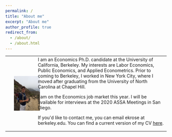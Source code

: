```yaml
---
permalink: /
title: "About me"
excerpt: "About me"
author_profile: true
redirect_from: 
  - /about/
  - /about.html
---
```



<table border="0">
 <tr>
    <td><img class="img-responsive" style="float: left; margin: 20px 20px 20px 20px;" src="/images/profile.png" width="250"></td>
    <td>
I am an Economics Ph.D. candidate at the University of California, Berkeley. My interests are Labor Economics, Public Economics, and Applied Econometrics. Prior to coming to Berkeley, I worked in New York City, where I moved after graduating from the University of North Carolina at Chapel Hill.

I am on the Economics job market this year. I will be available for interviews at the 2020 ASSA Meetings in San Diego. 

If you'd like to contact me, you can email ekrose at berkeley.edu. You can find a current version of my CV [here](/files/ekr_cv_08-23-19_jmp_nc.pdf).            
</td>
 </tr>

</table>

  
